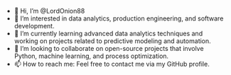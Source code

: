 - 👋 Hi, I’m @LordOnion88
- 👀 I’m interested in data analytics, production engineering, and software development.
- 🌱 I’m currently learning advanced data analytics techniques and working on projects related to predictive modeling and automation.
- 💞️ I’m looking to collaborate on open-source projects that involve Python, machine learning, and process optimization.
- 📫 How to reach me: Feel free to contact me via my GitHub profile.

